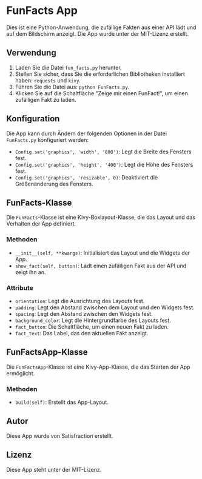 # FunFacts App

Dies ist eine Python-Anwendung, die zufällige Fakten aus einer API lädt und auf dem Bildschirm anzeigt. Die App wurde unter der MIT-Lizenz erstellt.

## Verwendung

1. Laden Sie die Datei `fun_facts.py` herunter.
2. Stellen Sie sicher, dass Sie die erforderlichen Bibliotheken installiert haben: `requests` und `kivy`.
3. Führen Sie die Datei aus: `python FunFacts.py`.
4. Klicken Sie auf die Schaltfläche "Zeige mir einen FunFact!", um einen zufälligen Fakt zu laden.

## Konfiguration

Die App kann durch Ändern der folgenden Optionen in der Datei `FunFacts.py` konfiguriert werden:

- `Config.set('graphics', 'width', '800')`: Legt die Breite des Fensters fest.
- `Config.set('graphics', 'height', '400')`: Legt die Höhe des Fensters fest.
- `Config.set('graphics', 'resizable', 0)`: Deaktiviert die Größenänderung des Fensters.

## FunFacts-Klasse

Die `FunFacts`-Klasse ist eine Kivy-Boxlayout-Klasse, die das Layout und das Verhalten der App definiert.

### Methoden

- `__init__(self, **kwargs)`: Initialisiert das Layout und die Widgets der App.
- `show_fact(self, button)`: Lädt einen zufälligen Fakt aus der API und zeigt ihn an.

### Attribute

- `orientation`: Legt die Ausrichtung des Layouts fest.
- `padding`: Legt den Abstand zwischen dem Layout und den Widgets fest.
- `spacing`: Legt den Abstand zwischen den Widgets fest.
- `background_color`: Legt die Hintergrundfarbe des Layouts fest.
- `fact_button`: Die Schaltfläche, um einen neuen Fakt zu laden.
- `fact_text`: Das Label, das den aktuellen Fakt anzeigt.

## FunFactsApp-Klasse

Die `FunFactsApp`-Klasse ist eine Kivy-App-Klasse, die das Starten der App ermöglicht.

### Methoden

- `build(self)`: Erstellt das App-Layout.

## Autor

Diese App wurde von Satisfraction erstellt.

## Lizenz

Diese App steht unter der MIT-Lizenz.
